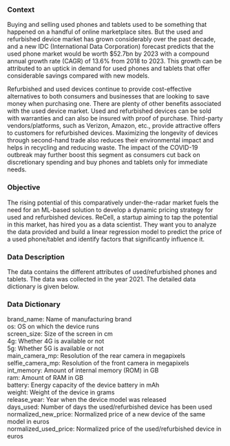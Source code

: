 ### Context
Buying and selling used phones and tablets used to be something that happened on a handful of online marketplace sites. But the used and refurbished device market has grown considerably over the past decade, and a new IDC (International Data Corporation) forecast predicts that the used phone market would be worth $52.7bn by 2023 with a compound annual growth rate (CAGR) of 13.6% from 2018 to 2023. This growth can be attributed to an uptick in demand for used phones and tablets that offer considerable savings compared with new models.

Refurbished and used devices continue to provide cost-effective alternatives to both consumers and businesses that are looking to save money when purchasing one. There are plenty of other benefits associated with the used device market. Used and refurbished devices can be sold with warranties and can also be insured with proof of purchase. Third-party vendors/platforms, such as Verizon, Amazon, etc., provide attractive offers to customers for refurbished devices. Maximizing the longevity of devices through second-hand trade also reduces their environmental impact and helps in recycling and reducing waste. The impact of the COVID-19 outbreak may further boost this segment as consumers cut back on discretionary spending and buy phones and tablets only for immediate needs.

### Objective
The rising potential of this comparatively under-the-radar market fuels the need for an ML-based solution to develop a dynamic pricing strategy for used and refurbished devices. ReCell, a startup aiming to tap the potential in this market, has hired you as a data scientist. They want you to analyze the data provided and build a linear regression model to predict the price of a used phone/tablet and identify factors that significantly influence it.


### Data Description
The data contains the different attributes of used/refurbished phones and tablets. The data was collected in the year 2021. The detailed data dictionary is given below.

### Data Dictionary

brand_name: Name of manufacturing brand\
os: OS on which the device runs\
screen_size: Size of the screen in cm\
4g: Whether 4G is available or not\
5g: Whether 5G is available or not\
main_camera_mp: Resolution of the rear camera in megapixels\
selfie_camera_mp: Resolution of the front camera in megapixels\
int_memory: Amount of internal memory (ROM) in GB\
ram: Amount of RAM in GB\
battery: Energy capacity of the device battery in mAh\
weight: Weight of the device in grams\
release_year: Year when the device model was released\
days_used: Number of days the used/refurbished device has been used\
normalized_new_price: Normalized price of a new device of the same model in euros\
normalized_used_price: Normalized price of the used/refurbished device in euros
